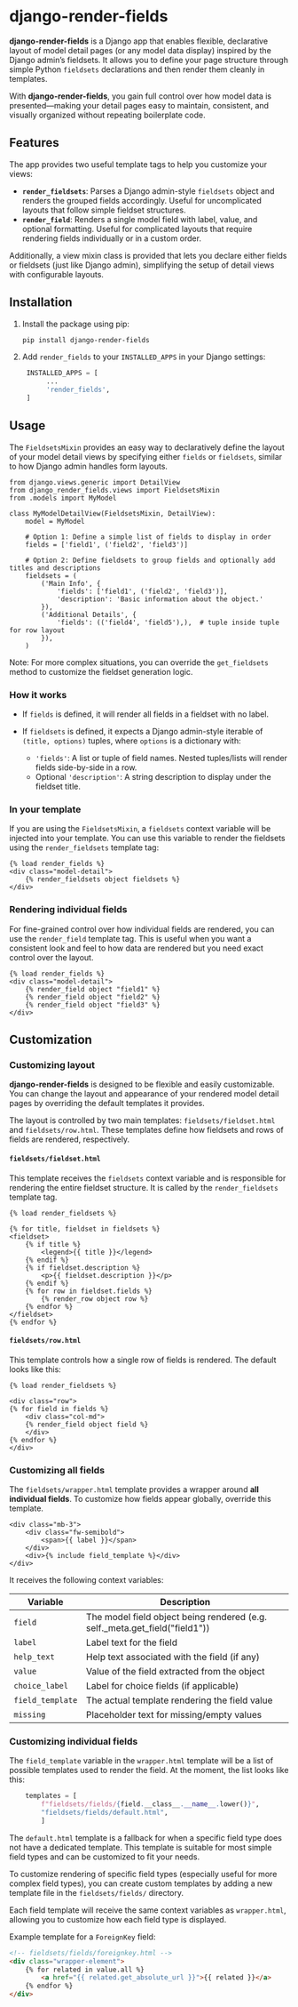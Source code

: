 # django-render-fields

**django-render-fields** is a Django app that enables flexible, declarative layout of model detail pages (or any model data display) inspired by the Django admin’s fieldsets. It allows you to define your page structure through simple Python `fieldsets` declarations and then render them cleanly in templates.

With **django-render-fields**, you gain full control over how model data is presented—making your detail pages easy to maintain, consistent, and visually organized without repeating boilerplate code.

## Features

The app provides two useful template tags to help you customize your views:

- **`render_fieldsets`**: Parses a Django admin-style `fieldsets` object and renders the grouped fields accordingly. Useful for uncomplicated layouts that follow simple fieldset structures.
- **`render_field`**: Renders a single model field with label, value, and optional formatting. Useful for complicated layouts that require rendering fields individually or in a custom order.

Additionally, a view mixin class is provided that lets you declare either fields or fieldsets (just like Django admin), simplifying the setup of detail views with configurable layouts.

## Installation

1. Install the package using pip:

   ```bash
   pip install django-render-fields
   ```
2. Add `render_fields` to your `INSTALLED_APPS` in your Django settings:

   ```python
    INSTALLED_APPS = [
         ...
         'render_fields',
    ]
    ```

## Usage

The `FieldsetsMixin` provides an easy way to declaratively define the layout of your model detail views by specifying either `fields` or `fieldsets`, similar to how Django admin handles form layouts.

    from django.views.generic import DetailView
    from django_render_fields.views import FieldsetsMixin
    from .models import MyModel

    class MyModelDetailView(FieldsetsMixin, DetailView):
        model = MyModel

        # Option 1: Define a simple list of fields to display in order
        fields = ['field1', ('field2', 'field3')]

        # Option 2: Define fieldsets to group fields and optionally add titles and descriptions
        fieldsets = (
            ('Main Info', {
                'fields': ['field1', ('field2', 'field3')],
                'description': 'Basic information about the object.'
            }),
            ('Additional Details', {
                'fields': (('field4', 'field5'),),  # tuple inside tuple for row layout
            }),
        )

Note: For more complex situations, you can override the `get_fieldsets` method to customize the fieldset generation logic.

### How it works

- If `fields` is defined, it will render all fields in a fieldset with no label.
- If `fieldsets` is defined, it expects a Django admin-style iterable of `(title, options)` tuples, where `options` is a dictionary with:

    - `'fields'`: A list or tuple of field names. Nested tuples/lists will render fields side-by-side in a row.
    - Optional `'description'`: A string description to display under the fieldset title.

### In your template

If you are using the `FieldsetsMixin`, a `fieldsets` context variable will be injected into your template. You can use this variable to render the fieldsets using the `render_fieldsets` template tag:

    {% load render_fields %} 
    <div class="model-detail"> 
        {% render_fieldsets object fieldsets %}
    </div>

### Rendering individual fields

For fine-grained control over how individual fields are rendered, you can use the `render_field` template tag. This is useful when you want a consistent look and feel to how data are rendered but you need exact control over the layout.

    {% load render_fields %}
    <div class="model-detail">
        {% render_field object "field1" %}
        {% render_field object "field2" %}
        {% render_field object "field3" %}
    </div>

## Customization


### Customizing layout

**django-render-fields** is designed to be flexible and easily customizable. You can change the layout and appearance of your rendered model detail pages by overriding the default templates it provides.

The layout is controlled by two main templates: `fieldsets/fieldset.html` and `fieldsets/row.html`. These templates define how fieldsets and rows of fields are rendered, respectively.

#### `fieldsets/fieldset.html`

This template receives the `fieldsets` context variable and is responsible for rendering the entire fieldset structure. It is called by the `render_fieldsets` template tag.

    {% load render_fieldsets %}

    {% for title, fieldset in fieldsets %}
    <fieldset>
        {% if title %}
            <legend>{{ title }}</legend>
        {% endif %}
        {% if fieldset.description %}
            <p>{{ fieldset.description }}</p>
        {% endif %}
        {% for row in fieldset.fields %}
            {% render_row object row %}
        {% endfor %}
    </fieldset>
    {% endfor %}

#### `fieldsets/row.html`

This template controls how a single row of fields is rendered. The default looks like this:

    {% load render_fieldsets %}

    <div class="row">
    {% for field in fields %}
        <div class="col-md">
        {% render_field object field %}
        </div>
    {% endfor %}
    </div>

### Customizing all fields

The `fieldsets/wrapper.html` template provides a wrapper around **all individual fields**. To customize how fields appear globally, override this template.

    <div class="mb-3">
        <div class="fw-semibold">
            <span>{{ label }}</span>
        </div>
        <div>{% include field_template %}</div>
    </div>

It receives the following context variables:

| Variable | Description |
| --- | --- |
| `field` | The model field object being rendered (e.g. self._meta.get_field("field1")) |
| `label` | Label text for the field |
| `help_text` | Help text associated with the field (if any) |
| `value` | Value of the field extracted from the object |
| `choice_label` | Label for choice fields (if applicable) |
| `field_template` | The actual template rendering the field value |
| `missing` | Placeholder text for missing/empty values |

### Customizing individual fields

The `field_template` variable in the `wrapper.html` template will be a list of possible templates used to render the field. At the moment, the list looks like this:

```python
    templates = [
        f"fieldsets/fields/{field.__class__.__name__.lower()}",
        "fieldsets/fields/default.html",
        ]
```

The `default.html` template is a fallback for when a specific field type does not have a dedicated template. This template is suitable for most simple field types and can be customized to fit your needs.

To customize rendering of specific field types (especially useful for more complex field types), you can create custom templates by adding a new template file in the `fieldsets/fields/` directory. 

Each field template will receive the same context variables as `wrapper.html`, allowing you to customize how each field type is displayed.

Example template for a `ForeignKey` field:

```html
<!-- fieldsets/fields/foreignkey.html -->
<div class="wrapper-element">
    {% for related in value.all %}
        <a href="{{ related.get_absolute_url }}">{{ related }}</a>
    {% endfor %}
</div>
```
